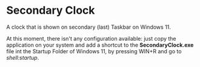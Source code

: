# Secondary Clock
A clock that is shown on secondary (last) Taskbar on Windows 11.

At this moment, there isn't any configuration available: just copy the application on your system and add a shortcut to the **SecondaryClock.exe** file int the Startup Folder of Windows 11, by pressing WIN+R and go to _shell:startup_.
